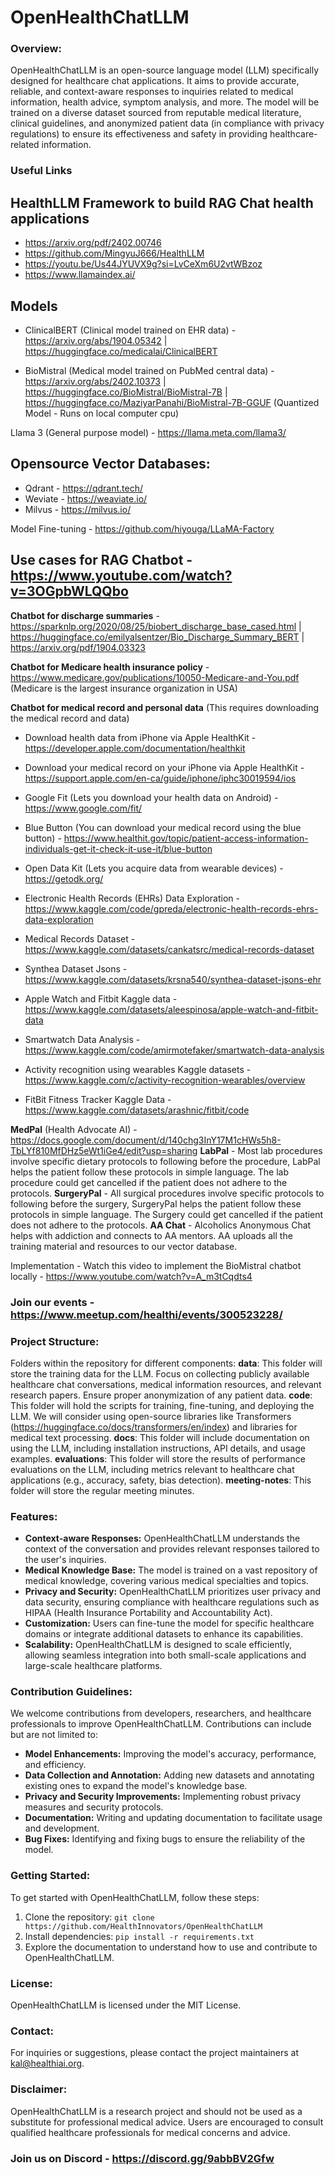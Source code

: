 # OpenHealthChatLLM

### Overview:
OpenHealthChatLLM is an open-source language model (LLM) specifically designed for healthcare chat applications. It aims to provide accurate, reliable, and context-aware responses to inquiries related to medical information, health advice, symptom analysis, and more. The model will be trained on a diverse dataset sourced from reputable medical literature, clinical guidelines, and anonymized patient data (in compliance with privacy regulations) to ensure its effectiveness and safety in providing healthcare-related information.

### Useful Links

## HealthLLM Framework to build RAG Chat health applications

  -  https://arxiv.org/pdf/2402.00746
  -  https://github.com/MingyuJ666/HealthLLM
  -  https://youtu.be/Us44JYUVX9g?si=LvCeXm6U2vtWBzoz
  -  https://www.llamaindex.ai/

## Models

  -  ClinicalBERT (Clinical model trained on EHR data) - https://arxiv.org/abs/1904.05342 | https://huggingface.co/medicalai/ClinicalBERT

  -  BioMistral (Medical model trained on PubMed central data) - https://arxiv.org/abs/2402.10373 | https://huggingface.co/BioMistral/BioMistral-7B | https://huggingface.co/MaziyarPanahi/BioMistral-7B-GGUF (Quantized Model - Runs on local computer cpu)

Llama 3 (General purpose model) - https://llama.meta.com/llama3/

## Opensource Vector Databases:

  -  Qdrant - https://qdrant.tech/
  -  Weviate - https://weaviate.io/
  -  Milvus - https://milvus.io/

Model Fine-tuning - https://github.com/hiyouga/LLaMA-Factory

## Use cases for RAG Chatbot - https://www.youtube.com/watch?v=3OGpbWLQQbo

**Chatbot for discharge summaries** - https://sparknlp.org/2020/08/25/biobert_discharge_base_cased.html | https://huggingface.co/emilyalsentzer/Bio_Discharge_Summary_BERT | https://arxiv.org/pdf/1904.03323

**Chatbot for Medicare health insurance policy** - https://www.medicare.gov/publications/10050-Medicare-and-You.pdf (Medicare is the largest insurance organization in USA)

**Chatbot for medical record and personal data** (This requires downloading the medical record and data)

  -  Download health data from iPhone via Apple HealthKit - https://developer.apple.com/documentation/healthkit

  -  Download your medical record on your iPhone via Apple HealthKit - https://support.apple.com/en-ca/guide/iphone/iphc30019594/ios

  -  Google Fit (Lets you download your health data on Android) - https://www.google.com/fit/

  -  Blue Button (You can download your medical record using the blue button) - https://www.healthit.gov/topic/patient-access-information-individuals-get-it-check-it-use-it/blue-button

  -  Open Data Kit (Lets you acquire data from wearable devices) - https://getodk.org/

  -  Electronic Health Records (EHRs) Data Exploration - https://www.kaggle.com/code/gpreda/electronic-health-records-ehrs-data-exploration

  -  Medical Records Dataset - https://www.kaggle.com/datasets/cankatsrc/medical-records-dataset

  -  Synthea Dataset Jsons - https://www.kaggle.com/datasets/krsna540/synthea-dataset-jsons-ehr

  -  Apple Watch and Fitbit Kaggle data - https://www.kaggle.com/datasets/aleespinosa/apple-watch-and-fitbit-data

  -  Smartwatch Data Analysis - https://www.kaggle.com/code/amirmotefaker/smartwatch-data-analysis

  -  Activity recognition using wearables Kaggle datasets - https://www.kaggle.com/c/activity-recognition-wearables/overview

  -  FitBit Fitness Tracker Kaggle Data - https://www.kaggle.com/datasets/arashnic/fitbit/code


**MedPal** (Health Advocate AI) - https://docs.google.com/document/d/140chg3InY17M1cHWs5h8-TbLYf810MfDHz5eWt1iGe4/edit?usp=sharing
**LabPal** - Most lab procedures involve specific dietary protocols to following before the procedure, LabPal helps the patient follow these protocols in simple language. The lab procedure could get cancelled if the patient does not adhere to the protocols.
**SurgeryPal** - All surgical procedures involve specific protocols to following before the surgery, SurgeryPal helps the patient follow these protocols in simple language. The Surgery could get cancelled if the patient does not adhere to the protocols.
**AA Chat** - Alcoholics Anonymous Chat helps with addiction and connects to AA mentors. AA uploads all the training material and resources to our vector database.

Implementation - Watch this video to implement the BioMistral chatbot locally - https://www.youtube.com/watch?v=A_m3tCqdts4

### Join our events - https://www.meetup.com/healthi/events/300523228/

### Project Structure:

Folders within the repository for different components:
**data**: This folder will store the training data for the LLM.
Focus on collecting publicly available healthcare chat conversations, medical information resources, and relevant research papers.
Ensure proper anonymization of any patient data.
**code**: This folder will hold the scripts for training, fine-tuning, and deploying the LLM.
We will consider using open-source libraries like Transformers (https://huggingface.co/docs/transformers/en/index) and libraries for medical text processing.
**docs**: This folder will include documentation on using the LLM, including installation instructions, API details, and usage examples.
**evaluations**: This folder will store the results of performance evaluations on the LLM, including metrics relevant to healthcare chat applications (e.g., accuracy, safety, bias detection).
**meeting-notes**: This folder will store the regular meeting minutes.

### Features:
- **Context-aware Responses:** OpenHealthChatLLM understands the context of the conversation and provides relevant responses tailored to the user's inquiries.
- **Medical Knowledge Base:** The model is trained on a vast repository of medical knowledge, covering various medical specialties and topics.
- **Privacy and Security:** OpenHealthChatLLM prioritizes user privacy and data security, ensuring compliance with healthcare regulations such as HIPAA (Health Insurance Portability and Accountability Act).
- **Customization:** Users can fine-tune the model for specific healthcare domains or integrate additional datasets to enhance its capabilities.
- **Scalability:** OpenHealthChatLLM is designed to scale efficiently, allowing seamless integration into both small-scale applications and large-scale healthcare platforms.

### Contribution Guidelines:
We welcome contributions from developers, researchers, and healthcare professionals to improve OpenHealthChatLLM. Contributions can include but are not limited to:
- **Model Enhancements:** Improving the model's accuracy, performance, and efficiency.
- **Data Collection and Annotation:** Adding new datasets and annotating existing ones to expand the model's knowledge base.
- **Privacy and Security Improvements:** Implementing robust privacy measures and security protocols.
- **Documentation:** Writing and updating documentation to facilitate usage and development.
- **Bug Fixes:** Identifying and fixing bugs to ensure the reliability of the model.

### Getting Started:
To get started with OpenHealthChatLLM, follow these steps:
1. Clone the repository: `git clone https://github.com/HealthInnovators/OpenHealthChatLLM`
2. Install dependencies: `pip install -r requirements.txt`
3. Explore the documentation to understand how to use and contribute to OpenHealthChatLLM.

### License:
OpenHealthChatLLM is licensed under the MIT License.

### Contact:
For inquiries or suggestions, please contact the project maintainers at [kal@healthiai.org](mailto:kal@healthiai.org).

### Disclaimer:
OpenHealthChatLLM is a research project and should not be used as a substitute for professional medical advice. Users are encouraged to consult qualified healthcare professionals for medical concerns and advice.

### Join us on Discord - https://discord.gg/9abbBV2Gfw
